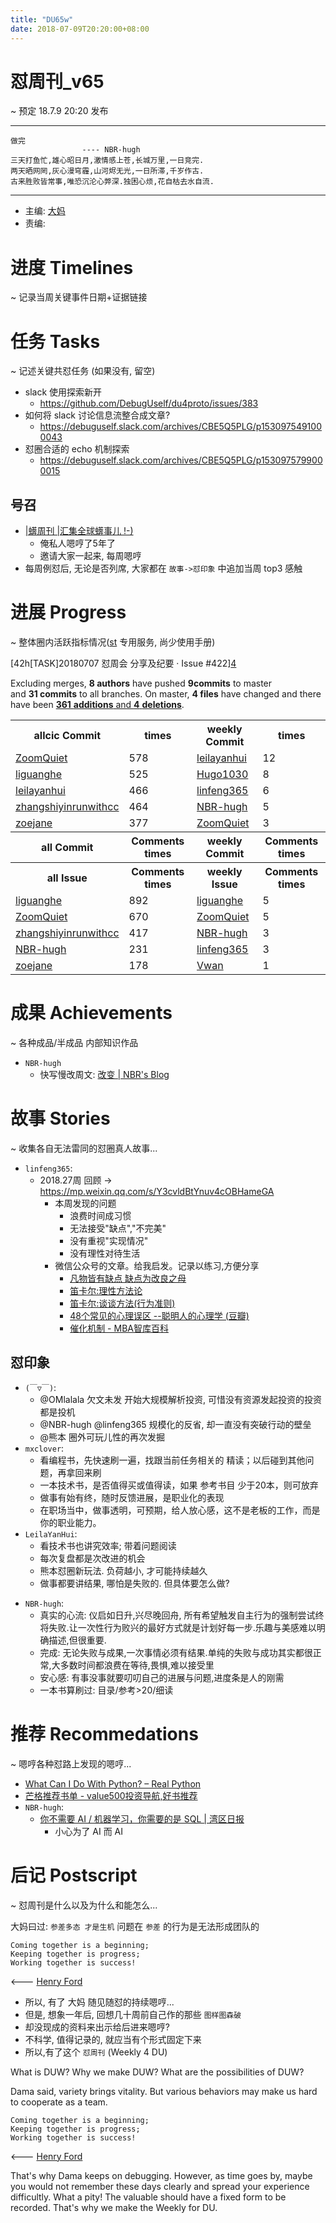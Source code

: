```yaml
---
title: "DU65w"
date: 2018-07-09T20:20:00+08:00
---
```


# 怼周刊\_v65
\~ 预定 18.7.9 20:20 发布

---- 

	做完
	                ---- NBR-hugh
	三天打鱼忙,雄心昭日月,激情感上苍,长城万里,一日竞完.
	两天晒网罔,灰心漫穹霾,山河烬无光,一日所滞,千岁作古.
	古来胜败皆常事,唯恐沉沦心弊深.独困心烦,花自枯去水自流.

---- 

- 主编: [大妈][1]
- 责编:


# 进度 Timelines
\~ 记录当周关键事件日期+证据链接




# 任务 Tasks
\~ 记述关键共怼任务 (如果没有, 留空)

- slack 使用探索新开
	+ https://github.com/DebugUself/du4proto/issues/383
- 如何将 slack 讨论信息流整合成文章?
	+ https://debuguself.slack.com/archives/CBE5Q5PLG/p1530975491000043
- 怼圈合适的 echo 机制探索
	+ https://debuguself.slack.com/archives/CBE5Q5PLG/p1530975799000015

## 号召

- [|蠎周刊 |汇集全球蠎事儿 !-)][2]
	+ 俺私人嗯哼了5年了
	+ 邀请大家一起来, 每周嗯哼
- 每周例怼后, 无论是否列席, 大家都在 `故事->怼印象` 中追加当周 top3 感触



# 进展 Progress
\~ 整体圈内活跃指标情况([st][3] 专用服务, 尚少使用手册)

[42h\[TASK]20180707 怼周会 分享及纪要 · Issue #422][4]

Excluding merges, **8 authors** have pushed **9commits** to master and **31 commits** to all branches. On master, **4 files** have changed and there have been [**361** **additions** and **4** **deletions**][5].

<table><tr><th>allcic Commit</th><th> times</th><th>weekly Commit</th><th> times</th></tr><tr><td><a href='http://github.com/ZoomQuiet'>ZoomQuiet</a></td><td>578</td><td><a href='http://github.com/leilayanhui'>leilayanhui</a></td><td>12</td><tr><td><a href='http://github.com/liguanghe'>liguanghe</a></td><td>525</td><td><a href='http://github.com/Hugo1030'>Hugo1030</a></td><td>8</td><tr><td><a href='http://github.com/leilayanhui'>leilayanhui</a></td><td>466</td><td><a href='http://github.com/linfeng365'>linfeng365</a></td><td>6</td><tr><td><a href='http://github.com/zhangshiyinrunwithcc'>zhangshiyinrunwithcc</a></td><td>464</td><td><a href='http://github.com/NBR-hugh'>NBR-hugh</a></td><td>5</td><tr><td><a href='http://github.com/zoejane'>zoejane</a></td><td>377</td><td><a href='http://github.com/ZoomQuiet'>ZoomQuiet</a></td><td>3</td><tr><th>all Commit</th><th>Comments times</th><th>weekly Commit</th><th>Comments times</th></tr><tr><th>all Issue</th><th>Comments times</th><th>weekly Issue</th><th>Comments times</th></tr><tr><td><a href='http://github.com/liguanghe'>liguanghe</a></td><td>892</td><td><a href='http://github.com/liguanghe'>liguanghe</a></td><td>5</td><tr><td><a href='http://github.com/ZoomQuiet'>ZoomQuiet</a></td><td>670</td><td><a href='http://github.com/ZoomQuiet'>ZoomQuiet</a></td><td>5</td><tr><td><a href='http://github.com/zhangshiyinrunwithcc'>zhangshiyinrunwithcc</a></td><td>417</td><td><a href='http://github.com/NBR-hugh'>NBR-hugh</a></td><td>3</td><tr><td><a href='http://github.com/NBR-hugh'>NBR-hugh</a></td><td>231</td><td><a href='http://github.com/linfeng365'>linfeng365</a></td><td>3</td><tr><td><a href='http://github.com/zoejane'>zoejane</a></td><td>178</td><td><a href='http://github.com/Vwan'>Vwan</a></td><td>1</td></table>


# 成果 Achievements
\~ 各种成品/半成品 内部知识作品

- `NBR-hugh`
	+ 快写慢改周文: [改变 | NBR's Blog][6]

# 故事 Stories
\~ 收集各自无法雷同的怼圈真人故事...

- `linfeng365`:
	+ 2018.27周 回顾 -\> https://mp.weixin.qq.com/s/Y3cvldBtYnuv4cOBHameGA
		+ 本周发现的问题
			* 浪费时间成习惯
			* 无法接受"缺点","不完美"
			* 没有重视"实现情况"
			* 没有理性对待生活
		+ 微信公众号的文章。给我启发。记录以练习,方便分享
			* [凡物皆有缺点 缺点为改良之母][7]
			* [笛卡尔:理性方法论][8]
			* [笛卡尔:谈谈方法(行为准则)][9]
			* [48个常见的心理误区 --聪明人的心理学 (豆瓣)][10]
			* [催化机制 - MBA智库百科][11]

## 怼印象

- `(￣▽￣)`:
	+ @OMlalala 欠文未发 开始大规模解析投资, 可惜没有资源发起投资的投资都是投机
	+ @NBR-hugh @linfeng365 规模化的反省, 却一直没有突破行动的壁垒
	+ @熊本 圈外可玩儿性的再次发掘
- `mxclover`:
	- 看编程书，先快速刷一遍，找跟当前任务相关的 精读；以后碰到其他问题，再拿回来刷
	- 一本技术书，是否值得买或值得读，如果 参考书目 少于20本，则可放弃
	- 做事有始有终，随时反馈进展，是职业化的表现
	- 在职场当中，做事透明，可预期，给人放心感，这不是老板的工作，而是你的职业能力。
- `LeilaYanHui`:
	- 看技术书也讲究效率; 带着问题阅读
	- 每次复盘都是次改进的机会
	- 熊本怼圈新玩法. 负荷越小, 才可能持续越久
	- 做事都要讲结果, 哪怕是失败的. 但具体要怎么做?
* `NBR-hugh`:
	- 真实的心流: 仪启如日升,兴尽晚回舟, 所有希望触发自主行为的强制尝试终将失败.让一次性行为败兴的最好方式就是计划好每一步.乐趣与美感难以明确描述,但很重要.
	- 完成: 无论失败与成果,一次事情必须有结果.单纯的失败与成功其实都很正常,大多数时间都浪费在等待,畏惧,难以接受里
	- 安心感: 有事没事就要叨叨自己的进展与问题,进度条是人的刚需
	- 一本书算刷过: 目录/参考\>20/细读

# 推荐 Recommedations
\~ 嗯哼各种怼路上发现的嗯哼...

- [What Can I Do With Python? – Real Python][12]
- [芒格推荐书单 - value500投资导航,好书推荐][13]
- `NBR-hugh`: 
	- [你不需要 AI / 机器学习，你需要的是 SQL | 湾区日报][14]
		- 小心为了 AI 而 AI

# 后记 Postscript
\~ 怼周刊是什么以及为什么和能怎么...

大妈曰过: `参差多态 才是生机`
问题在 `参差` 的行为是无法形成团队的

	Coming together is a beginning; 
	Keeping together is progress; 
	Working together is success!

\<--- [Henry Ford][15]

- 所以, 有了 大妈 随见随怼的持续嗯哼...
- 但是, 想象一年后, 回想几十周前自己作的那些 `图样图森破` 
- 却没现成的资料来出示给后进来嗯哼?
- 不科学, 值得记录的, 就应当有个形式固定下来
- 所以,有了这个 `怼周刊` (Weekly 4 DU)

What is DUW?
Why we make DUW?
What are the possibilities of DUW?

Dama said, variety brings vitality.
But various behaviors may make us hard to cooperate as a team.

	Coming together is a beginning; 
	Keeping together is progress; 
	Working together is success!

\<--- [Henry Ford][16]

That's why Dama keeps on debugging.
However, as time goes by, maybe you would not remember these days clearly and spread your experience difficultly.
What a pity!
The valuable should have a fixed form to be recorded.
That's why we make the Weekly for DU.



[1]:	http://du.zoomquiet.io/2014-02/ac0-zq/
[2]:	http://weekly.pychina.org/archives.html
[3]:	https://github.com/DebugUself/du4proto/tree/DU_tools/st
[4]:	https://github.com/DebugUself/du4proto/issues/422
[5]:	https://github.com/DebugUself/du4proto/compare/master@%7B1530553937%7D...master
[6]:	https://nbr-hugh.github.io/2018/07/04/2018-07-04-Change/
[7]:	https://mp.weixin.qq.com/s/cIxlBBabz6A0KntD2ILlow
[8]:	https://mp.weixin.qq.com/s/Ul9Z-LpeI0NaNijbLNPrSg
[9]:	https://mp.weixin.qq.com/s/rZGg-1JxlTWyx7-RtLPeOA
[10]:	https://mp.weixin.qq.com/s/R2Cl_g9Jpyb2fdaBKOXhGw
[11]:	https://mp.weixin.qq.com/s/_ubm8WgpvWSjumvGLEd6hw
[12]:	https://realpython.com/what-can-i-do-with-python/?utm_source=wanqu.co&utm_campaign=Wanqu
[13]:	http://value500.com/book/munger.asp
[14]:	https://wanqu.co/a/6692/2018-07-03-no-you-dont-need-ml.html?s=email
[15]:	https://www.brainyquote.com/quotes/quotes/h/henryford121997.html
[16]:	https://www.brainyquote.com/quotes/quotes/h/henryford121997.html